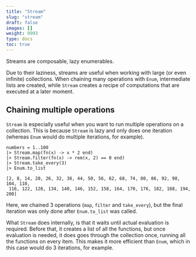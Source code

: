 ```yaml
---
title: "Stream"
slug: "stream"
draft: false
images: []
weight: 9993
type: docs
toc: true
---
```


Streams are composable, lazy enumerables.

Due to their laziness, streams are useful when working with large (or even infinite) collections. When chaining many operations with `Enum`, intermediate lists are created, while `Stream` creates a recipe of computations that are executed at a later moment.

## Chaining multiple operations
`Stream` is especially useful when you want to run multiple operations on a collection. This is because `Stream` is lazy and only does one iteration (whereas `Enum` would do multiple iterations, for example).

```
numbers = 1..100
|> Stream.map(fn(x) -> x * 2 end)
|> Stream.filter(fn(x) -> rem(x, 2) == 0 end)
|> Stream.take_every(3)
|> Enum.to_list

[2, 8, 14, 20, 26, 32, 38, 44, 50, 56, 62, 68, 74, 80, 86, 92, 98, 104, 110,
 116, 122, 128, 134, 140, 146, 152, 158, 164, 170, 176, 182, 188, 194, 200]
```

Here, we chained 3 operations (`map`, `filter` and `take_every`), but the final iteration was only done after `Enum.to_list` was called.

What `Stream` does internally, is that it waits until actual evaluation is required. Before that, it creates a list of all the functions, but once evaluation is needed, it does goes through the collection once, running all the functions on every item. This makes it more efficient than `Enum`, which in this case would do 3 iterations, for example.

